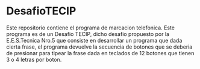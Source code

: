 # DesafioTECIP

Este repositorio contiene el programa de marcacion telefonica.
Este programa es de un Desafio TECIP, dicho desafio propuesto por la E.E.S.Tecnica Nro.5 que consiste en desarrollar un programa que dada cierta frase,
el programa devuelve la secuencia de botones que se deberia de presionar para tipear la frase dada en teclados de 12 botones que tienen 3 o 4 letras por boton.

